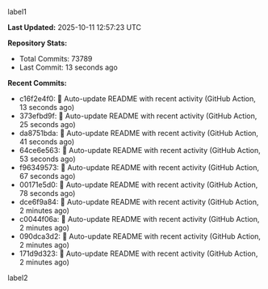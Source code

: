 
label1 
<!-- ACTIVITY_START -->
**Last Updated:** 2025-10-11 12:57:23 UTC

**Repository Stats:**
- Total Commits: 73789
- Last Commit: 13 seconds ago

**Recent Commits:**
- c16f2e4f0: 🤖 Auto-update README with recent activity (GitHub Action, 13 seconds ago)
- 373efbd9f: 🤖 Auto-update README with recent activity (GitHub Action, 25 seconds ago)
- da8751bda: 🤖 Auto-update README with recent activity (GitHub Action, 41 seconds ago)
- 64ce6e563: 🤖 Auto-update README with recent activity (GitHub Action, 53 seconds ago)
- f96349573: 🤖 Auto-update README with recent activity (GitHub Action, 67 seconds ago)
- 00171e5d0: 🤖 Auto-update README with recent activity (GitHub Action, 78 seconds ago)
- dce6f9a84: 🤖 Auto-update README with recent activity (GitHub Action, 2 minutes ago)
- c0044f06a: 🤖 Auto-update README with recent activity (GitHub Action, 2 minutes ago)
- 090dca3d2: 🤖 Auto-update README with recent activity (GitHub Action, 2 minutes ago)
- 171d9d323: 🤖 Auto-update README with recent activity (GitHub Action, 2 minutes ago)
<!-- ACTIVITY_END -->

label2
